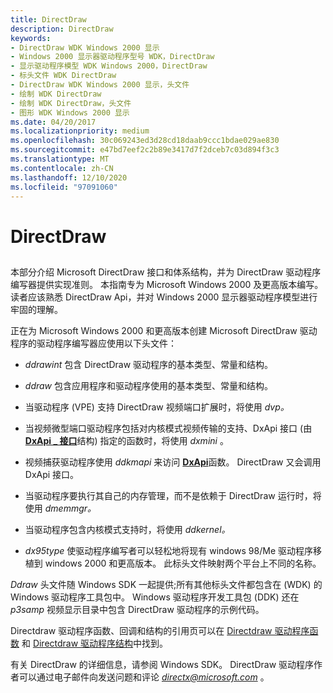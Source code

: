 ```yaml
---
title: DirectDraw
description: DirectDraw
keywords:
- DirectDraw WDK Windows 2000 显示
- Windows 2000 显示器驱动程序型号 WDK，DirectDraw
- 显示驱动程序模型 WDK Windows 2000，DirectDraw
- 标头文件 WDK DirectDraw
- DirectDraw WDK Windows 2000 显示，头文件
- 绘制 WDK DirectDraw
- 绘制 WDK DirectDraw，头文件
- 图形 WDK Windows 2000 显示
ms.date: 04/20/2017
ms.localizationpriority: medium
ms.openlocfilehash: 30c069243ed3d28cd18daab9ccc1bdae029ae830
ms.sourcegitcommit: e47bd7eef2c2b89e3417d7f2dceb7c03d894f3c3
ms.translationtype: MT
ms.contentlocale: zh-CN
ms.lasthandoff: 12/10/2020
ms.locfileid: "97091060"
---
```

# <a name="directdraw"></a>DirectDraw


## <span id="ddk_directdraw_gg"></span><span id="DDK_DIRECTDRAW_GG"></span>


本部分介绍 Microsoft DirectDraw 接口和体系结构，并为 DirectDraw 驱动程序编写器提供实现准则。 本指南专为 Microsoft Windows 2000 及更高版本编写。 读者应该熟悉 DirectDraw Api，并对 Windows 2000 显示器驱动程序模型进行牢固的理解。

正在为 Microsoft Windows 2000 和更高版本创建 Microsoft DirectDraw 驱动程序的驱动程序编写器应使用以下头文件：

-   *ddrawint* 包含 DirectDraw 驱动程序的基本类型、常量和结构。

-   *ddraw* 包含应用程序和驱动程序使用的基本类型、常量和结构。

-   当驱动程序 (VPE) 支持 DirectDraw 视频端口扩展时，将使用 *dvp。*

-   当视频微型端口驱动程序包括对内核模式视频传输的支持、DxApi 接口 (由 [**DxApi \_ 接口**](/windows/win32/api/dxmini/ns-dxmini-dxapi_interface)结构) 指定的函数时，将使用 *dxmini* 。

-   视频捕获驱动程序使用 *ddkmapi* 来访问 [**DxApi**](/windows-hardware/drivers/ddi/dxapi/nf-dxapi-dxapi)函数。 DirectDraw 又会调用 DxApi 接口。

-   当驱动程序要执行其自己的内存管理，而不是依赖于 DirectDraw 运行时，将使用 *dmemmgr。*

-   当驱动程序包含内核模式支持时，将使用 *ddkernel。*

-   *dx95type* 使驱动程序编写者可以轻松地将现有 windows 98/Me 驱动程序移植到 windows 2000 和更高版本。 此标头文件映射两个平台上不同的名称。

*Ddraw* 头文件随 Windows SDK 一起提供;所有其他标头文件都包含在 (WDK) 的 Windows 驱动程序工具包中。 Windows 驱动程序开发工具包 (DDK) 还在 *p3samp* 视频显示目录中包含 DirectDraw 驱动程序的示例代码。

Directdraw 驱动程序函数、回调和结构的引用页可以在 [Directdraw 驱动程序函数](/windows-hardware/drivers/ddi/_display/#functions) 和 [Directdraw 驱动程序结构](/windows-hardware/drivers/ddi/_display/#structures)中找到。

有关 DirectDraw 的详细信息，请参阅 Windows SDK。 DirectDraw 驱动程序作者可以通过电子邮件向发送问题和评论 <em>directx@microsoft.com</em> 。

 

